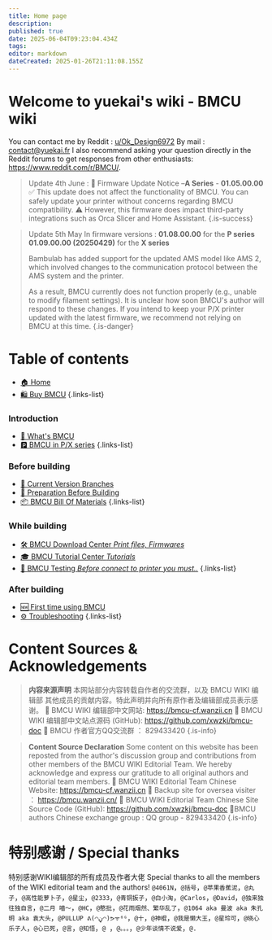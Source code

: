 ```yaml
---
title: Home page
description: 
published: true
date: 2025-06-04T09:23:04.434Z
tags: 
editor: markdown
dateCreated: 2025-01-26T21:11:08.155Z
---
```


# Welcome to yuekai's wiki - BMCU wiki

You can contact me by
Reddit : [u/Ok_Design6972](https://www.reddit.com/user/Ok_Design6972/)
By mail : contact@yuekai.fr
I also recommend asking your question directly in the Reddit forums to get responses from other enthusiasts: https://www.reddit.com/r/BMCU/.


>Update 4th June : 
>📢 Firmware Update Notice –**A Series** - **01.05.00.00**
>✅ This update does not affect the functionality of BMCU. You can safely update your printer without concerns regarding BMCU compatibility.
>⚠️ However, this firmware does impact third-party integrations such as Orca Slicer and Home Assistant.
{.is-success}


> Update 5th May
> In firmware versions :
**01.08.00.00** for the **P series**
**01.09.00.00 (20250429)** for the **X series**
>
>Bambulab has added support for the updated AMS model like AMS 2, which involved changes to the communication protocol between the AMS system and the printer. 
>
>As a result, BMCU currently does not function properly (e.g., unable to modify filament settings). It is unclear how soon BMCU's author will respond to these changes. If you intend to keep your P/X printer updated with the latest firmware, we recommend not relying on BMCU at this time.
{.is-danger}

# Table of contents

- [🏠 Home](/home)
- [🛍️ Buy BMCU](/BMCU/buy_bmcu)
{.links-list}

### Introduction
- [📖 What's BMCU](/BMCU)
- [🅿️ BMCU in P/X series](/BMCU/BMCU_in_p_series)
{.links-list}

### Before building
- [🌿 Current Version Branches](/BMCU/bmcu_branches)
- [📝 Preparation Before Building](/BMCU/preparation_before_building)
- [📦 BMCU Bill Of Materials](/BMCU/BMCU_bill_of_materials)
{.links-list}

### While building
- [🛠️ BMCU Download Center *Print files, Firmwares*](/BMCU/BMCU_Download_Center)
- [🎓 BMCU Tutorial Center *Tutorials*](/BMCU/BMCU_Tutorial)
- [🔬 BMCU Testing *Before connect to printer you must..*](/BMCU/BMCU_testing)
{.links-list}

### After building
- [🆕 First time using BMCU](/BMCU/new_bmcu)
- [⚙️ Troubleshooting](/BMCU/troubleshooting)
{.links-list}


# Content Sources & Acknowledgements


> **内容来源声明**
>本网站部分内容转载自作者的交流群，以及 BMCU WIKI 编辑部 其他成员的贡献内容。特此声明并向所有原作者及编辑部成员表示感谢。
>📌 BMCU WIKI 编辑部中文网站: https://bmcu-cf.wanzii.cn
>📌 BMCU WIKI 编辑部中文站点源码 (GitHub): https://github.com/xwzkj/bmcu-doc
>📌 BMCU 作者官方QQ交流群 ： 829433420
{.is-info}

> **Content Source Declaration**
>Some content on this website has been reposted from the author's discussion group and contributions from other members of the BMCU WIKI Editorial Team. We hereby acknowledge and express our gratitude to all original authors and editorial team members.
>📌 BMCU WIKI Editorial Team Chinese Website: https://bmcu-cf.wanzii.cn
>📌 Backup site for oversea visiter ： https://bmcu.wanzii.cn/
>📌 BMCU WIKI Editorial Team Chinese Site Source Code (GitHub): https://github.com/xwzkj/bmcu-doc
>📌BMCU authors Chinese exchange group : QQ group - 829433420
{.is-info}

# 特别感谢 / Special thanks
特别感谢WIKI编辑部的所有成员及作者大佬
Special thanks to all the members of the WIKI editorial team and the authors!
`@4061N`，`@括号`，`@苹果香蕉泥`，`@丸子`，`@高性能萝卜子`，`@星尘`，`@2333`，`@青铜扳子`，`@白小淘`，`@Carlos`，`@David`，`@独来独往独自言`，`@二月 喵～`，`@HC`，`@憨批`，`@花雨烟然、繁华乱了`，`@1064 aka 曼波 aka 朱孔明 aka 袁大头`，`@PULLUP ᕕ(◠ڼ◠)ᕗᯤ⁶ᴳ`，`@十`，`@神棍`，`@我是懒大王`，`@星玲可`，`@晓心乐子人`，`@心已死`，`@言`，`@知悟`，`@ `，`@。。。`，`@少年谈情不说爱`，`@.`

<div id="commento"></div>
